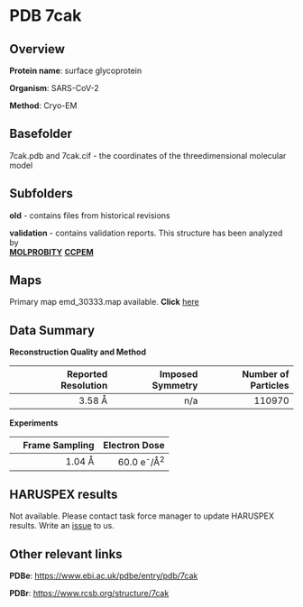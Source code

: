 # PDB 7cak

## Overview

**Protein name**: surface glycoprotein

**Organism**: SARS-CoV-2

**Method**: Cryo-EM



## Basefolder

7cak.pdb and 7cak.cif - the coordinates of the threedimensional molecular model

## Subfolders



**old** - contains files from historical revisions

**validation** - contains validation reports. This structure has been analyzed by <br>  [**MOLPROBITY**](https://github.com/thorn-lab/coronavirus_structural_task_force/tree/master/pdb/surface_glycoprotein/SARS-CoV-2/7cak/validation/molprobity)   [**CCPEM**](https://github.com/thorn-lab/coronavirus_structural_task_force/tree/master/pdb/surface_glycoprotein/SARS-CoV-2/7cak/validation/ccpem-validation)



## Maps

Primary map emd_30333.map available. **Click** [here](http://ftp.wwpdb.org/pub/emdb/structures/EMD-30333/map/) 

## Data Summary
**Reconstruction Quality and Method**

|   | Reported Resolution | Imposed Symmetry | Number of Particles |
|---|-------------:|----------------:|--------------:|
|   |3.58 Å|n/a|110970|

**Experiments**

|   | Frame Sampling | Electron Dose |
|---|-------------:|----------------:|
|   |1.04 Å|60.0 e<sup>-</sup>/Å<sup>2</sup>|

## HARUSPEX results

Not available. Please contact task force manager to update HARUSPEX results. Write an [issue](https://github.com/thorn-lab/coronavirus_structural_task_force/issues) to us.

## Other relevant links 
**PDBe**:  https://www.ebi.ac.uk/pdbe/entry/pdb/7cak
 
**PDBr**: https://www.rcsb.org/structure/7cak 
